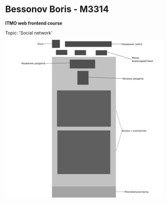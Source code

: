 # Bessonov Boris - M3314

**ITMO web frontend course**

Topic: 'Social network'

![](./static/layout.png)
